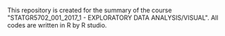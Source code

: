 This repository is created for the summary of the course "STATGR5702_001_2017_1 - EXPLORATORY DATA ANALYSIS/VISUAL". 
All codes are written in R by R studio. 